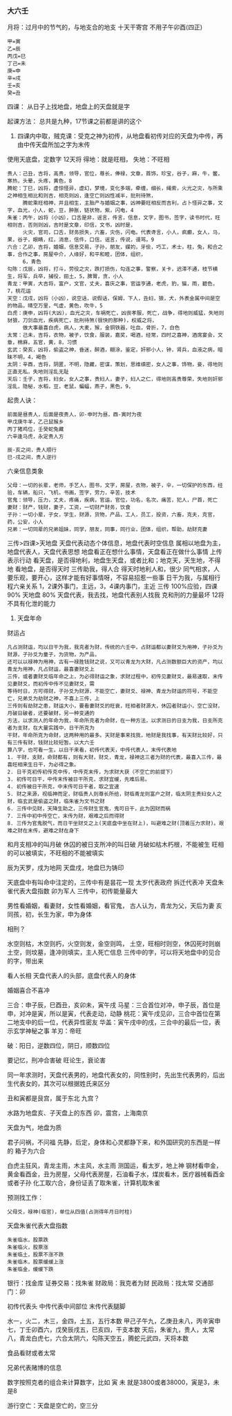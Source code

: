 ### 大六壬

月将：过月中的节气的，与地支合的地支
十天干寄宫 不用子午卯酉(四正)
```
甲=寅
乙=辰
丙戊=巳
丁己=未
庚=申
辛=戌
壬=亥
癸=丑
```

四课：
从日子上找地盘，地盘上的天盘就是字

起课方法：
总共是九种，17节课之前都是讲的这个
1. 四课内中取，贼克课：受克之神为初传，从地盘看初传对应的天盘为中传，再由中传天盘所加之字为末传


使用天底盘，定数字
12天将
得地：就是旺相，
失地：不旺相
```
贵人：己丑，吉将，高贵，领导，官位，尊长，俸禄，文章，首饰，珍宝，谷子，麻，牛，鳖，寒热，头晕，头疼，黄色，8
腾蛇：丁巳，凶将，虚惊怪异，虚幻，梦境，变化多端，牵缠，细长，绳索，火光之灾，与所乘之神相生相比和则吉，相克则凶，逢空亡则凶性减半，批刑待煞，
     腾蛇乘旺相神，并且相生，主胎产与婚姻之事，凶神要旺相反而吉利，占卜怪异之事，文字，血光，小人，蛇，豆，肿胀，链状物，紫，闪电，4
朱雀：丙午，凶将（小凶），口舌是非，谣言，传言，信息，文字，图书，签字，读书时代，旺相则吉，否则则凶，吉时是文章，印信，文书，凶时是，
     火灾，官司，口舌，财务损失，六畜，灾伤，闪电。代表谗言，小人，疯癫，女人，马，果，谷子，眼睛，红，消息，信件，口信，谣言，传说，谩骂，9
六合：乙卯，吉将，婚姻，信息交易，子孙，朋友，媒妁，牙侩，巧工，术士，柱，兔，和合之事，合作之事，房屋中介，人缘好，和平和睦，团体，组织，
     6，青色
勾陈：戊辰，凶将，打斗，劳役之灾，跌打损伤，勾连之事，警察，关卡，迟滞不通，枝节横生，将军，兵卒，捕役，田土，5，脾胃，贪，小人
青龙：甲寅，大吉将，富户，文官，丈夫，喜庆之事，官运亨通，老虎，豹，猫，雨，碧色，7，桃花运
天空：戊戌，凶将（小凶），说空话，说假话，保姆，下人，丑妇，狼，犬，外表金属中间是空的物品，晴空万里，气虚，黄色，吹牛，5
白虎：庚申，凶将(大凶)，血光之灾，车祸死亡，凶丧孝服，死亡，战争，得地则威猛，失地则豺狼，刀剑血光，疾病死亡，批刑待煞(很快的那种)，权威之将，
     做大事最喜白虎，病人，大麦，猴，金铜铁器，吐血，骨折，7，白色
太常：己未，吉将，衣物，被子，饮食，服装，嘉奖，喝酒，经常，四时之喜神，酒席宴会，文章，棉麻，五官，黄，8，习惯
玄武：癸亥，凶将，偷盗之神，昏迷，醉酒，糊涂，鉴定，奸邪小人，钟，肾兵，血液之病，暗昧不明，4，褐色
太阴：辛酉，吉将，阴匿，不明，隐藏，密谋，策划，思维缜密，女人之事，饰物，妾，得地则正直无私，失地则淫乱无耻
天后：壬子，吉将，妇女，女人之事，贵妇人，妻子，妇人之仁，得地则高贵尊荣，失地则奸邪淫乱，隐秘，水稻，豆，老鼠，蝙蝠，燕子，黑色，9，
```

起贵人诀：
```
前面是昼贵人，后面是夜贵人，卯-申时为昼，酉-寅时为夜
甲戊庚牛羊，乙己鼠猴乡
丙丁猪鸡位，壬癸蛇兔藏
六辛逢马虎，永定贵人方

辰-亥之间，贵人顺行
巳-戌之间，贵人逆行
```

六亲信息类象
```
父母：一切的长辈，老师，手艺人，图书，文字，房屋，衣物，被子，伞，一切保护的东西，经验，车辆，船只，飞机，书画，签字，劳力，辛苦，技术
官鬼：领导，压力，丈夫，疼痛，疾病，官运，官位，功名，名次，痛苦，犯人，尸首，死亡
妻财：财产，钱财，妻子，工资，一切财产财务，饮食
子孙：一切小辈，子女，学生，财源，货物，产品，工人，员工，投资，六畜，克夫，克官，药，公安，小人
兄弟：一切同辈的兄弟姐妹，同学，朋友，同事，同行业，团体，组织，帮助，劫财克妻
```

三传>四课>天地盘
天盘代表动态个体信息，地盘代表时空信息
属相以地盘为主，地盘代表人，天盘代表思想
地盘看正在想什么事情，天盘看正在做什么事情
上传表示行动
看天盘，是否得地利，地盘生天盘，或者比和；地克天，天生地，不得地
看地盘，是否得天时
三传助我，得人合
得天时地利人和，很少
同气相求，人要乐观，要开心，这样才能有好事情呀，不容易招惹一些事
日干为我，与属相行程六亲关系
1，2课外事门，主远，3，4课内事门，主近
三传 100%应验，四课90% 天地盘 80%
天盘代表，我去找，地盘代表别人找我
克和刑的力量最坏
12将不具有化泄的能力
1. 天盘年命

财运占
```
凡占测财运，均以日干为我，我克者为财，传统的六壬中，占财运都以妻财爻为用神，子孙爻为财源，子孙爻为童子，为货物，为产品，
还可以以禄神为用神，古有一禄胜钱财之说，又可以青龙为大财，凡占测数额巨大的资产，均以青龙为用神，凡占财运，最喜妻财爻上
三传，或者妻财爻临年命之上，为必得财运之象，求财过程中，初传见妻财爻，最易速取，末传见妻财爻，而初传中传不见妻财爻，需
等待时日，方可得财，子孙爻为财源，不能空亡，妻财爻、禄神、青龙为财运的符号，不能空亡，兄弟爻为劫财之神，不喜上三传，上
三传则有劫财之患，财运大小，要看妻财爻的旺衰，旺相者财源大，休囚者财运小，空亡没财，月破日破者，还要破财，另一种变通的
方法，以求测人的年命为我，年命所克者为命财，在一种方法，以求测日的日支为我，日支所克者为支财，在大量实践中，日干所克为
干财，年命所克为命财，这两种用的最多。天财是事来找我，地财是我找事，有天财比较好，只有三传有财，钱财比较短暂。以大六壬
算八字，也可看一生，以日干来看，初传代表天，中传代表人，末传代表地
1. 干财，支财，命财都有，则有大财，财爻，青龙，禄神这三者为财的代表，最喜入三传，最喜旺相来生日干，为必得之象。
2. 日干克初传初传克中传，中传克末传，为求财大获（不空亡的前提下）
3. 初传可日干，中传末传被日干所克，求财宜缓，先难后易。
4. 初传被日干所克，中末传可日干者，取之宜速
5. 财之来源，视临神而定，财临贵人则尊长所给，财临青龙则富户之财，临太阴主贵妇女人之财，临玄武是偷盗之财，临朱雀为文书之财
6. 三传中见财，天降生助之，三传财生官鬼，鬼可日干，此为因财而祸
7. 三传中初中传空亡，末传为财，艰难之后而得财
8. 三传为官鬼脱气，而日干坐财爻之上(天底盘中坐在财上)，叫避难之财(顶着压力求财)。艰难之财在末传，避难之财在身下
```

和月支相冲的叫月破
休囚的被日支所冲的叫日破
月破如枯木朽根，不能被生
旺相的可以被填实，不旺相的不能被填实

辰为天罗，戌为地网
天盘戌，地盘巳为铸印

天底盘中有叫命中注定的，三传中有是昙花一现
太岁代表政府
拆迁代表冲
天盘朱雀代表大盘指数
卯为军人
三传中，初传能量最大

男性看婚姻，看妻财，女性看婚姻，看官鬼，
古人认为，青龙为父，天后为妻
亥同孩，初，长生为家，申为身体

相刑？

水空则枯，木空则朽，火空则发，金空则鸣，
土空，旺相时则空，休囚死时则崩
土空，则坟墓，逢冲则填实，主人死亡信息
三传中的字，可以将天地盘中的见合的字，带出来

看人长相
天盘代表人的头部，底盘代表人的身体

婚姻喜合不喜冲

三合：申子辰，巳酉丑，亥卯未，寅午戌
马星：三合首位对冲，申子辰，首位是申，对冲是寅，所以是寅，代表走动，动静
桃花：寅午戌见卯，三合中首位在第二地支中的后一位，代表异性密友
华盖：寅午戌中的戌，三合中的最后一位，表示玄学神秘之事
羊刃：帝旺

破：阳日，逆数四位，阴日，顺数四位

要记忆，刑冲合害破
旺论生，衰论害

同一年求测时，天盘代表男的，地盘代表女的，同性别时，先出生代表男的，后出生代表女的，其次可以根据姓氏来区分

丑和寅都是艮宫，属于东北
九宫？

水路为地盘亥、子天盘上的东西
卯，震宫，上海南京

天盘为气，地盘为质

君子问祸，不问福
先静，后定，身体和心灵都静下来，和外国研究的东西是一样的
箱子为六合

白虎主狂风，青龙主雨，木主风，水主雨
测国运，看太岁，地上神
钢材看申金，黄金看酉金，丑为房屋，父母代表房屋，石油看子水，煤炭看木，医疗器械看酉金或者子孙
化工取六合，身份证丢了取朱雀，计算机取朱雀

预测找工作：
```
父母爻，禄神(临官)，单位从四值(占测得年月日时柱)
```

天盘朱雀代表大盘指数
```
朱雀临水，股票跌
朱雀临火，股票涨
朱雀临土，股票不涨不跌
朱雀临木，股票缓缓上涨
朱雀临金，缓缓下跌
```

银行：找金库
证券交易：找朱雀
财政局：我克者为财
民政局：找太常
交通部门：卯

初传代表头
中传代表中间部位
末传代表腿脚

水一，火二，木三，金四，土五，五行本数
甲己子午九，乙庚丑未八，丙辛寅申七，丁壬卯酉六，戊癸辰戌五，巳亥四，干支本数
天后，朱雀九，贵人，太常八，青龙白虎七，六合太阴六，勾陈天空五，腾蛇元武四，天将本数

食品看财或者太常



兄弟代表赌博的信息

数字按照克者的组合来计算数字，比如
寅
未
就是3800或者38000，寅是3，未是8

游行空亡：天盘是空亡的，空三分